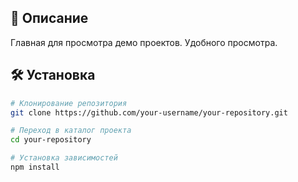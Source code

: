 ## 📝 Описание

Главная для просмотра демо проектов. Удобного просмотра.

## 🛠️ Установка

```bash
# Клонирование репозитория
git clone https://github.com/your-username/your-repository.git

# Переход в каталог проекта
cd your-repository

# Установка зависимостей
npm install

```

